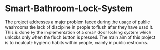# Smart-Bathroom-Lock-System
 The project addresses a major problem faced during the usage of public washrooms
 the lack of discipline in people to flush after they have used it. 
 This is done by the implementation of a smart door locking system which unlcoks only when the fluch button is pressed.
 The main aim of this project is to inculcate hygienic habits within people, mainly in public restrooms.
